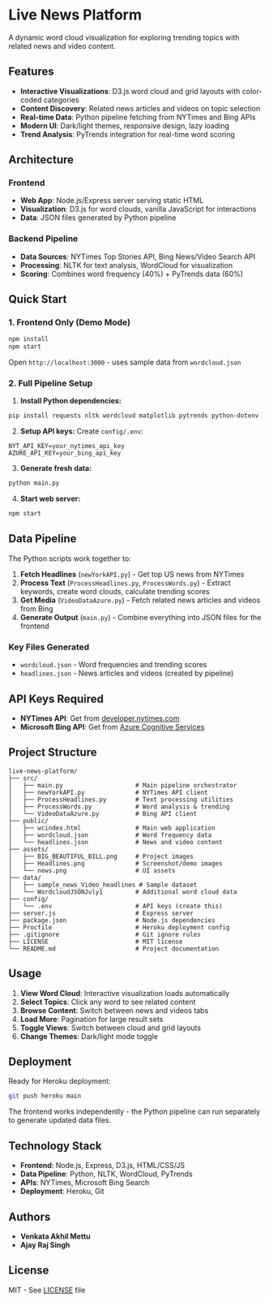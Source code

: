 # Live News Platform

A dynamic word cloud visualization for exploring trending topics with related news and video content.

## Features

- **Interactive Visualizations**: D3.js word cloud and grid layouts with color-coded categories
- **Content Discovery**: Related news articles and videos on topic selection
- **Real-time Data**: Python pipeline fetching from NYTimes and Bing APIs
- **Modern UI**: Dark/light themes, responsive design, lazy loading
- **Trend Analysis**: PyTrends integration for real-time word scoring

## Architecture

### Frontend
- **Web App**: Node.js/Express server serving static HTML
- **Visualization**: D3.js for word clouds, vanilla JavaScript for interactions
- **Data**: JSON files generated by Python pipeline

### Backend Pipeline
- **Data Sources**: NYTimes Top Stories API, Bing News/Video Search API
- **Processing**: NLTK for text analysis, WordCloud for visualization
- **Scoring**: Combines word frequency (40%) + PyTrends data (60%)

## Quick Start

### 1. Frontend Only (Demo Mode)
```bash
npm install
npm start
```
Open `http://localhost:3000` - uses sample data from `wordcloud.json`

### 2. Full Pipeline Setup
1. **Install Python dependencies:**
```bash
pip install requests nltk wordcloud matplotlib pytrends python-dotenv
```

2. **Setup API keys:**
Create `config/.env`:
```
NYT_API_KEY=your_nytimes_api_key
AZURE_API_KEY=your_bing_api_key
```

3. **Generate fresh data:**
```bash
python main.py
```

4. **Start web server:**
```bash
npm start
```

## Data Pipeline

The Python scripts work together to:

1. **Fetch Headlines** (`newYorkAPI.py`) - Get top US news from NYTimes
2. **Process Text** (`ProcessHeadlines.py`, `ProcessWords.py`) - Extract keywords, create word clouds, calculate trending scores
3. **Get Media** (`VideoDataAzure.py`) - Fetch related news articles and videos from Bing
4. **Generate Output** (`main.py`) - Combine everything into JSON files for the frontend

### Key Files Generated
- `wordcloud.json` - Word frequencies and trending scores
- `headlines.json` - News articles and videos (created by pipeline)

## API Keys Required

- **NYTimes API**: Get from [developer.nytimes.com](https://developer.nytimes.com)
- **Microsoft Bing API**: Get from [Azure Cognitive Services](https://azure.microsoft.com/en-us/services/cognitive-services/)

## Project Structure

```
live-news-platform/
├── src/
│   ├── main.py                    # Main pipeline orchestrator
│   ├── newYorkAPI.py              # NYTimes API client
│   ├── ProcessHeadlines.py        # Text processing utilities
│   ├── ProcessWords.py            # Word analysis & trending
│   └── VideoDataAzure.py          # Bing API client
├── public/
│   ├── wcindex.html               # Main web application
│   ├── wordcloud.json             # Word frequency data
│   └── headlines.json             # News and video content
├── assets/
│   ├── BIG_BEAUTIFUL_BILL.png     # Project images
│   ├── Headlines.png              # Screenshot/demo images
│   └── news.png                   # UI assets
├── data/
│   ├── sample_news_Video_headlines # Sample dataset
│   └── WordcloudJSONJuly1         # Additional word cloud data
├── config/
│   └── .env                       # API keys (create this)
├── server.js                      # Express server
├── package.json                   # Node.js dependencies
├── Procfile                       # Heroku deployment config
├── .gitignore                     # Git ignore rules
├── LICENSE                        # MIT license
└── README.md                      # Project documentation
```

## Usage

1. **View Word Cloud**: Interactive visualization loads automatically
2. **Select Topics**: Click any word to see related content
3. **Browse Content**: Switch between news and videos tabs
4. **Load More**: Pagination for large result sets
5. **Toggle Views**: Switch between cloud and grid layouts
6. **Change Themes**: Dark/light mode toggle

## Deployment

Ready for Heroku deployment:
```bash
git push heroku main
```

The frontend works independently - the Python pipeline can run separately to generate updated data files.

## Technology Stack

- **Frontend**: Node.js, Express, D3.js, HTML/CSS/JS
- **Data Pipeline**: Python, NLTK, WordCloud, PyTrends
- **APIs**: NYTimes, Microsoft Bing Search
- **Deployment**: Heroku, Git

## Authors

- **Venkata Akhil Mettu**
- **Ajay Raj Singh**

## License

MIT - See [LICENSE](LICENSE) file